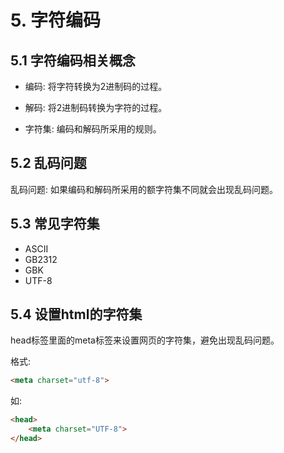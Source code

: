 # 5. 字符编码

## 5.1 字符编码相关概念
* 编码: 将字符转换为2进制码的过程。

* 解码: 将2进制码转换为字符的过程。

* 字符集: 编码和解码所采用的规则。

## 5.2 乱码问题
乱码问题: 如果编码和解码所采用的额字符集不同就会出现乱码问题。

## 5.3 常见字符集
* ASCII
* GB2312
* GBK
* UTF-8

## 5.4 设置html的字符集

head标签里面的meta标签来设置网页的字符集，避免出现乱码问题。

格式:
```html
<meta charset="utf-8">
```

如:
```html
<head>
    <meta charset="UTF-8">
</head>
```